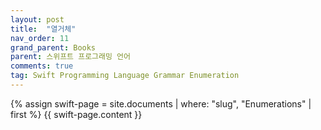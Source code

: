 ```yaml
---
layout: post
title:  "열거체"
nav_order: 11
grand_parent: Books
parent: 스위프트 프로그래밍 언어
comments: true
tag: Swift Programming Language Grammar Enumeration
---
```


{% assign swift-page = site.documents | where: "slug", "Enumerations" | first %}
{{ swift-page.content }}